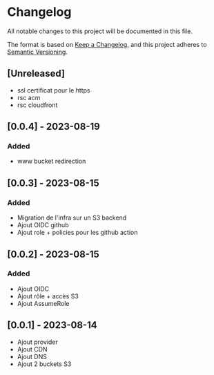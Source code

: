# Changelog

All notable changes to this project will be documented in this file.

The format is based on [Keep a Changelog](https://keepachangelog.com/en/1.0.0/),
and this project adheres to [Semantic Versioning](https://semver.org/spec/v2.0.0.html).

## [Unreleased]
- ssl certificat pour le https
- rsc acm
- rsc cloudfront

## [0.0.4] - 2023-08-19
### Added
- www bucket redirection

## [0.0.3] - 2023-08-15
### Added
- Migration de l'infra sur un S3 backend
- Ajout OIDC github
- Ajout role + policies pour les github action

## [0.0.2] - 2023-08-15
### Added
- Ajout OIDC
- Ajout rôle + accès S3
- Ajout AssumeRole

## [0.0.1] - 2023-08-14
- Ajout provider
- Ajout CDN
- Ajout DNS
- Ajout 2 buckets S3